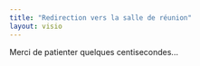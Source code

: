 ```yaml
---
title: "Redirection vers la salle de réunion"
layout: visio
---
```


Merci de patienter quelques centisecondes...